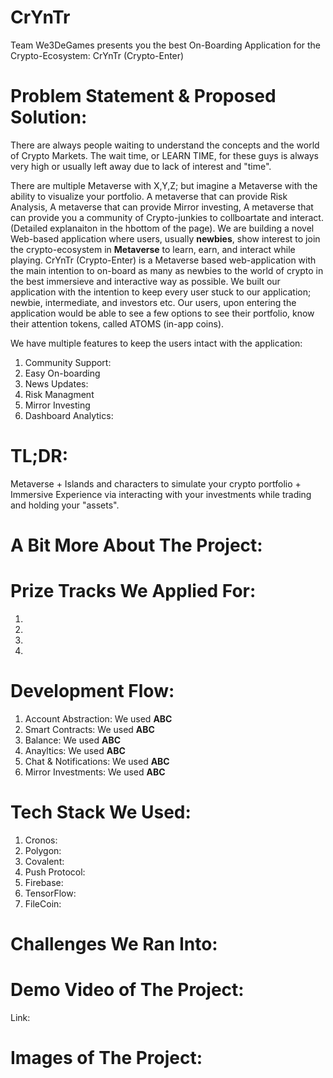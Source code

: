 # CrYnTr
Team We3DeGames presents you the best On-Boarding Application for the Crypto-Ecosystem: CrYnTr (Crypto-Enter)

# Problem Statement & Proposed Solution:
There are always people waiting to understand the concepts and the world of Crypto Markets. The wait time, or LEARN TIME, for these guys is always very high or usually left away due to lack of interest and "time". 

There are multiple Metaverse with X,Y,Z; but imagine a Metaverse with the ability to visualize your portfolio. A metaverse that can provide Risk Analysis, A metaverse that can provide Mirror investing, A metaverse that can provide you a community of Crypto-junkies to collboartate and interact. (Detailed explanaiton in the hbottom of the page). 
We are building a novel Web-based application where users, usually **newbies**, show interest to join the crypto-ecosystem in **Metaverse** to learn, earn, and interact while playing. CrYnTr (Crypto-Enter) is a Metaverse based web-application with the main intention to on-board as many as newbies to the world of crypto in the best immersieve and interactive way as possible. We built our application with the intention to keep every user stuck to our application; newbie, intermediate, and investors etc. Our users, upon entering the application would be able to see a few options to see their portfolio, know their attention tokens, called ATOMS (in-app coins). 

We have multiple features to keep the users intact with the application:
1. Community Support: 
2. Easy On-boarding
3. News Updates: 
4. Risk Managment 
5. Mirror Investing
6. Dashboard Analytics: 

# TL;DR: 
Metaverse + Islands and characters to simulate your crypto portfolio + Immersive Experience via interacting with your investments while trading and holding your "assets".

# A Bit More About The Project: 


# Prize Tracks We Applied For: 
1. 
2. 
3. 
4. 

# Development Flow: 
1. Account Abstraction: 
    We used **ABC**
2. Smart Contracts:
    We used **ABC**
3. Balance:
    We used **ABC**
4. Anayltics:
    We used **ABC**
5. Chat & Notifications:
    We used **ABC**
6. Mirror Investments:
    We used **ABC**

# Tech Stack We Used: 
1. Cronos: 
2. Polygon: 
3. Covalent: 
4. Push Protocol: 
5. Firebase:
6. TensorFlow: 
7. FileCoin: 

# Challenges We Ran Into: 


# Demo Video of The Project:
Link: 

# Images of The Project: 
